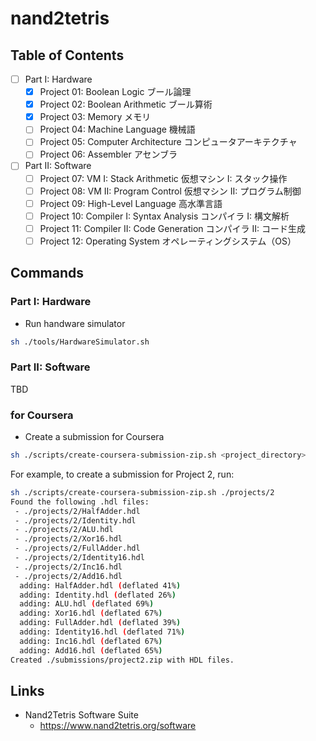 # nand2tetris

## Table of Contents

- [ ] Part I: Hardware
  - [x] Project 01: Boolean Logic ブール論理
  - [x] Project 02: Boolean Arithmetic ブール算術
  - [x] Project 03: Memory メモリ
  - [ ] Project 04: Machine Language 機械語
  - [ ] Project 05: Computer Architecture コンピュータアーキテクチャ
  - [ ] Project 06: Assembler アセンブラ
- [ ] Part II: Software
  - [ ] Project 07: VM I: Stack Arithmetic 仮想マシン I: スタック操作
  - [ ] Project 08: VM II: Program Control 仮想マシン II: プログラム制御
  - [ ] Project 09: High-Level Language 高水準言語
  - [ ] Project 10: Compiler I: Syntax Analysis コンパイラ I: 構文解析
  - [ ] Project 11: Compiler II: Code Generation コンパイラ II: コード生成
  - [ ] Project 12: Operating System オペレーティングシステム（OS）

## Commands

### Part I: Hardware

- Run handware simulator

```sh
sh ./tools/HardwareSimulator.sh
```

### Part II: Software

TBD

### for Coursera

- Create a submission for Coursera

```sh
sh ./scripts/create-coursera-submission-zip.sh <project_directory>
```

For example, to create a submission for Project 2, run:

```sh
sh ./scripts/create-coursera-submission-zip.sh ./projects/2
Found the following .hdl files:
 - ./projects/2/HalfAdder.hdl
 - ./projects/2/Identity.hdl
 - ./projects/2/ALU.hdl
 - ./projects/2/Xor16.hdl
 - ./projects/2/FullAdder.hdl
 - ./projects/2/Identity16.hdl
 - ./projects/2/Inc16.hdl
 - ./projects/2/Add16.hdl
  adding: HalfAdder.hdl (deflated 41%)
  adding: Identity.hdl (deflated 26%)
  adding: ALU.hdl (deflated 69%)
  adding: Xor16.hdl (deflated 67%)
  adding: FullAdder.hdl (deflated 39%)
  adding: Identity16.hdl (deflated 71%)
  adding: Inc16.hdl (deflated 67%)
  adding: Add16.hdl (deflated 65%)
Created ./submissions/project2.zip with HDL files.
```

## Links

- Nand2Tetris Software Suite
  - https://www.nand2tetris.org/software
